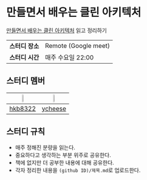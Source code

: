 # 만들면서 배우는 클린 아키텍처
[만들면서 배우는 클린 아키텍처](https://m.yes24.com/Goods/Detail/105138479) 읽고 정리하기

<table>
    <tr>
      <td><strong>스터디 장소</td>
      <td>Remote (Google meet)</td>
    </tr>
    <tr>
      <td><strong>스터디 시간</td>
      <td>매주 수요일 22:00</td>
    </tr>
</table> 
        
## 스터디 멤버
|<img src="https://avatars.githubusercontent.com/u/16659000?v=4" width="20%">|<img src="https://avatars.githubusercontent.com/u/81912261?v=4" width="20%">|
|:---:|:---:|
|[hkb8322](https://github.com/hkb8322)|[ycheese](https://github.com/ycheese)|

## 스터디 규칙
- 매주 정해진 분량을 읽는다.
- 중요하다고 생각하는 부분 위주로 공유한다.
- 책에 없지만 더 공부한 내용에 대해 공유한다.
- 각자 정리한 내용을 `(github ID)/제목.md`로 업로드한다.
